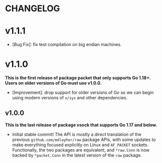 # CHANGELOG

# v1.1.1

- [Bug Fix]: fix test compilation on big endian machines.

# v1.1.0

**This is the first release of package packet that only supports Go 1.18+. Users
on older versions of Go must use v1.0.0.**

- [Improvement]: drop support for older versions of Go so we can begin using
  modern versions of `x/sys` and other dependencies.

## v1.0.0

**This is the last release of package vsock that supports Go 1.17 and below.**

- Initial stable commit! The API is mostly a direct translation of the previous
  `github.com/mdlayher/raw` package APIs, with some updates to make everything
  focused explicitly on Linux and `AF_PACKET` sockets. Functionally, the two
  packages are equivalent, and `*raw.Conn` is now backed by `*packet.Conn` in
  the latest version of the `raw` package.
